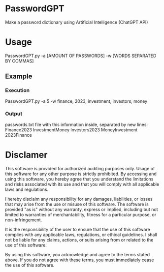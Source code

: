 # PasswordGPT
Make a password dictionary using Artificial Intelligence (ChatGPT API)


# Usage
PasswordGPT.py -a [AMOUNT OF PASSWORDS] -w [WORDS SEPARATED BY COMMAS]

## Example
### Execution
PasswordGPT.py -a 5 -w finance, 2023, investment, investors, money

### Output
passwords.txt file with this information inside, separated by new lines:
Finance2023
InvestmentMoney
Investors2023
MoneyInvestment
2023Finance

# Disclamer
This software is provided for authorized auditing purposes only. Usage of this software for any other purpose is strictly prohibited. By accessing and using this software, you hereby agree that you understand the limitations and risks associated with its use and that you will comply with all applicable laws and regulations.

I hereby disclaim any responsibility for any damages, liabilities, or losses that may arise from the use or misuse of this software. The software is provided "as is" without any warranty, express or implied, including but not limited to warranties of merchantability, fitness for a particular purpose, or non-infringement.

It is the responsibility of the user to ensure that the use of this software complies with any applicable laws, regulations, or ethical guidelines. I shall not be liable for any claims, actions, or suits arising from or related to the use of this software.

By using this software, you acknowledge and agree to the terms stated above. If you do not agree with these terms, you must immediately cease the use of this software.
